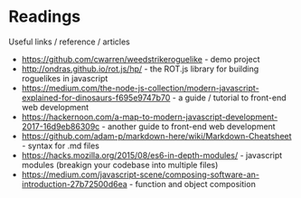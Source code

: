 # Readings

Useful links / reference / articles

* https://github.com/cwarren/weedstrikeroguelike - demo project
* http://ondras.github.io/rot.js/hp/ - the ROT.js library for building roguelikes in javascript
* https://medium.com/the-node-js-collection/modern-javascript-explained-for-dinosaurs-f695e9747b70 - a guide / tutorial to front-end web development
* https://hackernoon.com/a-map-to-modern-javascript-development-2017-16d9eb86309c - another guide to front-end web development
* https://github.com/adam-p/markdown-here/wiki/Markdown-Cheatsheet - syntax for .md files
* https://hacks.mozilla.org/2015/08/es6-in-depth-modules/ - javascript modules (breakign your codebase into multiple files)
* https://medium.com/javascript-scene/composing-software-an-introduction-27b72500d6ea - function and object composition
